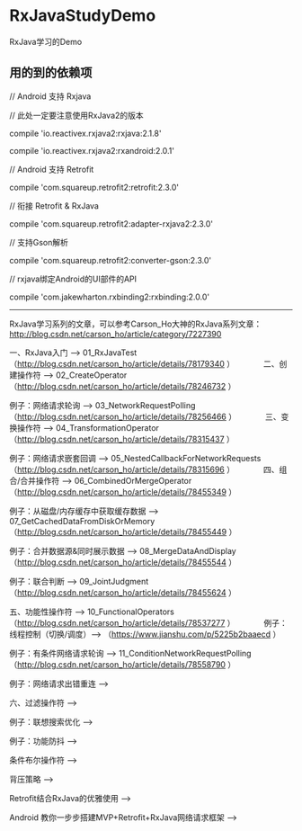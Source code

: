 # RxJavaStudyDemo
RxJava学习的Demo

用的到的依赖项
-------------------------------------------------------------------------------------------------------------------------

// Android 支持 Rxjava

// 此处一定要注意使用RxJava2的版本

compile 'io.reactivex.rxjava2:rxjava:2.1.8'

compile 'io.reactivex.rxjava2:rxandroid:2.0.1'

// Android 支持 Retrofit

compile 'com.squareup.retrofit2:retrofit:2.3.0'

// 衔接 Retrofit & RxJava

compile 'com.squareup.retrofit2:adapter-rxjava2:2.3.0'

// 支持Gson解析

compile 'com.squareup.retrofit2:converter-gson:2.3.0'

// rxjava绑定Android的UI部件的API

compile 'com.jakewharton.rxbinding2:rxbinding:2.0.0'

-------------------------------------------------------------------------------------------------------------------------

RxJava学习系列的文章，可以参考Carson_Ho大神的RxJava系列文章：http://blog.csdn.net/carson_ho/article/category/7227390

一、RxJava入门 --> 01_RxJavaTest 
            （http://blog.csdn.net/carson_ho/article/details/78179340 ）
            
二、创建操作符 --> 02_CreateOperator 
            （http://blog.csdn.net/carson_ho/article/details/78246732 ）           

例子：网络请求轮询 --> 03_NetworkRequestPolling 
            （http://blog.csdn.net/carson_ho/article/details/78256466 ）
            
三、变换操作符 --> 04_TransformationOperator
            （http://blog.csdn.net/carson_ho/article/details/78315437 ）            

例子：网络请求嵌套回调 --> 05_NestedCallbackForNetworkRequests
            （http://blog.csdn.net/carson_ho/article/details/78315696 ）
            
四、组合/合并操作符 --> 06_CombinedOrMergeOperator
            （http://blog.csdn.net/carson_ho/article/details/78455349 ）            

例子：从磁盘/内存缓存中获取缓存数据 --> 07_GetCachedDataFromDiskOrMemory（http://blog.csdn.net/carson_ho/article/details/78455449 ）

例子：合并数据源&同时展示数据 --> 08_MergeDataAndDisplay（http://blog.csdn.net/carson_ho/article/details/78455544 ）

例子：联合判断 --> 09_JointJudgment （http://blog.csdn.net/carson_ho/article/details/78455624 ）

五、功能性操作符 --> 10_FunctionalOperators （http://blog.csdn.net/carson_ho/article/details/78537277 ）
            
例子：线程控制（切换/调度）--> （https://www.jianshu.com/p/5225b2baaecd ）

例子：有条件网络请求轮询 --> 11_ConditionNetworkRequestPolling （http://blog.csdn.net/carson_ho/article/details/78558790 ）

例子：网络请求出错重连 -->

六、过滤操作符 -->

例子：联想搜索优化 -->

例子：功能防抖 -->

条件布尔操作符 -->




背压策略 -->

Retrofit结合RxJava的优雅使用 -->


Android 教你一步步搭建MVP+Retrofit+RxJava网络请求框架 -->


